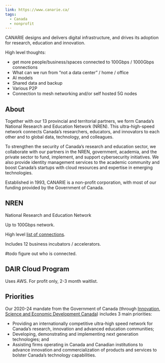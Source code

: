 ```yaml
---
link: https://www.canarie.ca/
tags:
  - Canada
  - nonprofit
---
```

CANARIE designs and delivers digital infrastructure, and drives its adoption for research, education and innovation.

High level thoughts:
* get more people/business/spaces connected to 100Gbps / 1000Gbps connections 
* What can we run from “not a data center” / home / office
* AI models
* Shared data and backup 
* Various P2P 
* Connection to mesh networking and/or self hosted 5G nodes

## About

Together with our 13 provincial and territorial partners, we form Canada’s National Research and Education Network (NREN). This ultra-high-speed network connects Canada’s researchers, educators, and innovators to each other and to global data, technology, and colleagues. 

To strengthen the security of Canada’s research and education sector, we collaborate with our partners in the NREN, government, academia, and the private sector to fund, implement, and support cybersecurity initiatives. We also provide identity management services to the academic community and boost Canada’s startups with cloud resources and expertise in emerging technologies. 

Established in 1993, CANARIE is a non-profit corporation, with most of our funding provided by the Government of Canada.

## NREN

National Research and Education Network

Up to 100Gbps network. 

High level [list of connections](https://www.canarie.ca/nren/connections/).

Includes 12 business incubators / accelerators. 

#todo figure out who is connected. 

## DAIR Cloud Program

Uses AWS. For profit only, 2-3 month waitlist. 

## Priorities

Our 2020-24 mandate from the Government of Canada (through [Innovation, Science and Economic Development Canada](http://www.ic.gc.ca/eic/site/icgc.nsf/eng/home)) includes 3 main priorities:

- Providing an internationally competitive ultra-high speed network for Canada’s research, innovation and advanced education communities;
- Developing, demonstrating and implementing next generation technologies; and
- Assisting firms operating in Canada and Canadian institutions to advance innovation and commercialization of products and services to bolster Canada’s technology capabilities.